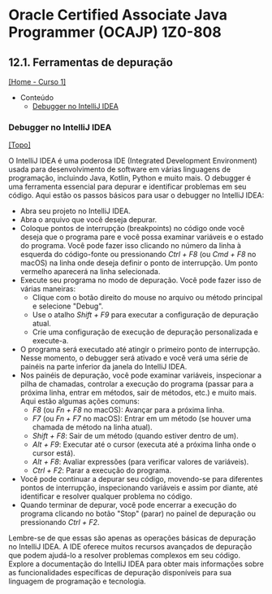 # Oracle Certified Associate Java Programmer (OCAJP) 1Z0-808

## 12.1. Ferramentas de depuração
[[Home - Curso 1]](../../README.md#curso-1)<br />

- Conteúdo
  - [Debugger no IntelliJ IDEA](#debugger-no-intellij-idea)

### Debugger no IntelliJ IDEA
[[Topo]](#)<br />

O IntelliJ IDEA é uma poderosa IDE (Integrated Development Environment) usada para desenvolvimento de software em várias linguagens de programação, incluindo Java, Kotlin, Python e muito mais. O debugger é uma ferramenta essencial para depurar e identificar problemas em seu código. Aqui estão os passos básicos para usar o debugger no IntelliJ IDEA:

- Abra seu projeto no IntelliJ IDEA.
- Abra o arquivo que você deseja depurar.
- Coloque pontos de interrupção (breakpoints) no código onde você deseja que o programa pare e você possa examinar variáveis e o estado do programa. Você pode fazer isso clicando no número da linha à esquerda do código-fonte ou pressionando *Ctrl + F8* (ou *Cmd + F8* no macOS) na linha onde deseja definir o ponto de interrupção. Um ponto vermelho aparecerá na linha selecionada.
- Execute seu programa no modo de depuração. Você pode fazer isso de várias maneiras:
  - Clique com o botão direito do mouse no arquivo ou método principal e selecione "Debug".
  - Use o atalho *Shift + F9* para executar a configuração de depuração atual.
  - Crie uma configuração de execução de depuração personalizada e execute-a.
- O programa será executado até atingir o primeiro ponto de interrupção. Nesse momento, o debugger será ativado e você verá uma série de painéis na parte inferior da janela do IntelliJ IDEA.
- Nos painéis de depuração, você pode examinar variáveis, inspecionar a pilha de chamadas, controlar a execução do programa (passar para a próxima linha, entrar em métodos, sair de métodos, etc.) e muito mais. Aqui estão algumas ações comuns:
  - *F8* (ou *Fn + F8* no macOS): Avançar para a próxima linha.
  - *F7* (ou *Fn + F7* no macOS): Entrar em um método (se houver uma chamada de método na linha atual).
  - *Shift + F8*: Sair de um método (quando estiver dentro de um).
  - *Alt + F9*: Executar até o cursor (executa até a próxima linha onde o cursor está).
  - *Alt + F8*: Avaliar expressões (para verificar valores de variáveis).
  - *Ctrl + F2*: Parar a execução do programa.
- Você pode continuar a depurar seu código, movendo-se para diferentes pontos de interrupção, inspecionando variáveis e assim por diante, até identificar e resolver qualquer problema no código.
- Quando terminar de depurar, você pode encerrar a execução do programa clicando no botão "Stop" (parar) no painel de depuração ou pressionando *Ctrl + F2*.

Lembre-se de que essas são apenas as operações básicas de depuração no IntelliJ IDEA. A IDE oferece muitos recursos avançados de depuração que podem ajudá-lo a resolver problemas complexos em seu código. Explore a documentação do IntelliJ IDEA para obter mais informações sobre as funcionalidades específicas de depuração disponíveis para sua linguagem de programação e tecnologia.
